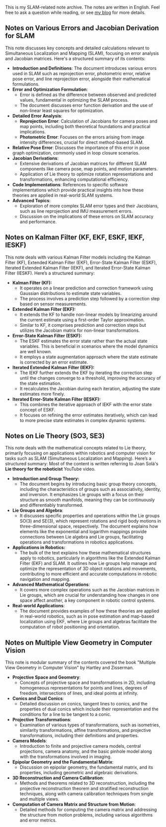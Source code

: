 This is my SLAM-related note archive. The notes are written in English. Feel free to ask a question while reading, or see [my blog](https://alida.tistory.com) for more details.


## Notes on Various Errors and Jacobian Derivation for SLAM 
This note discusses key concepts and detailed calculations relevant to Simultaneous Localization and Mapping (SLAM), focusing on error analysis and Jacobian matrices. Here's a structured summary of its contents:
- **Introduction and Definitions**: The document introduces various errors used in SLAM such as reprojection error, photometric error, relative pose error, and line reprojection error, alongside their mathematical formulations.
- **Error and Optimization Formulation**:
  - Error is defined as the difference between observed and predicted values, fundamental in optimizing the SLAM process.
  - The document discusses error function derivation and the use of non-linear least squares for optimization.
- **Detailed Error Analysis**:
  - **Reprojection Error**: Calculation of Jacobians for camera poses and map points, including both theoretical foundations and practical implications.
  - **Photometric Error**: Focuses on the errors arising from image intensity differences, crucial for direct method-based SLAM.
- **Relative Pose Error**: Discusses the importance of this error in pose graph optimization, commonly used in loop closure scenarios.
- **Jacobian Derivations**:
  - Extensive derivations of Jacobian matrices for different SLAM components like camera pose, map points, and motion parameters.
  - Application of Lie theory to optimize rotation representations and transformations, enhancing computational efficiency.
- **Code Implementations**: References to specific software implementations which provide practical insights into how these theories are applied in real-world SLAM systems.
- **Advanced Topics**:
  - Exploration of more complex SLAM error types and their Jacobians, such as line reprojection and IMU measurement errors.
  - Discussion on the implications of these errors on SLAM accuracy and performance.


## Notes on Kalman Filter (KF, EKF, ESKF, IEKF, IESKF)
This note deals with various Kalman Filter models including the Kalman Filter (KF), Extended Kalman Filter (EKF), Error-State Kalman Filter (ESKF), Iterated Extended Kalman Filter (IEKF), and Iterated Error-State Kalman Filter (IESKF). Here’s a structured summary:

- **Kalman Filter (KF):**
  - It operates on a linear prediction and correction framework using Gaussian distributions to estimate state variables.
  - The process involves a prediction step followed by a correction step based on sensor measurements.
- **Extended Kalman Filter (EKF):**
  - It extends the KF to handle non-linear models by linearizing around the current estimate using a first-order Taylor approximation.
  - Similar to KF, it comprises prediction and correction steps but utilizes the Jacobian matrix for non-linear transformations.
- **Error-State Kalman Filter (ESKF):**
  - The ESKF estimates the error state rather than the actual state variables. This is beneficial in scenarios where the model dynamics are well known.
  - It employs a state augmentation approach where the state estimate is corrected by an error estimate.
- **Iterated Extended Kalman Filter (IEKF):**
  - The IEKF further extends the EKF by iterating the correction step until the changes converge to a threshold, improving the accuracy of the state estimation.
  - It recalculates the Jacobian during each iteration, adjusting the state estimates more finely.
- **Iterated Error-State Kalman Filter (IESKF):**
  - This combines the iterative approach of IEKF with the error state concept of ESKF.
  - It focuses on refining the error estimates iteratively, which can lead to more precise state estimates in complex dynamic systems.
 

## Notes on Lie Theory (SO3, SE3)
This note deals with the mathematical concepts related to Lie theory, primarily focusing on applications within robotics and computer vision for tasks such as SLAM (Simultaneous Localization and Mapping). Here’s a structured summary:
Most of the content is written referring to Joan Solà's **Lie theory for the roboticist** YouTube video.

- **Introduction and Group Theory:**
  - The document begins by introducing basic group theory concepts, including the characteristics of groups such as associativity, identity, and inversion. It emphasizes Lie groups with a focus on their structure as smooth manifolds, meaning they can be continuously and differentiably transformed.
- **Lie Groups and Algebra**:
  - It discusses specific properties and operations within the Lie groups SO(3) and SE(3), which represent rotations and rigid body motions in three-dimensional space, respectively. The document explains how elements like the exponential and logarithm mappings provide connections between Lie algebra and Lie groups, facilitating operations and transformations in robotics applications.
- **Applications in Robotics:**
  - The bulk of the text explains how these mathematical structures apply to robotics, particularly in algorithms like the Extended Kalman Filter (EKF) and SLAM. It outlines how Lie groups help manage and optimize the representation of 3D object rotations and movements, contributing to more efficient and accurate computations in robotic navigation and mapping.
- **Advanced Mathematical Operations**:
  - It covers more complex operations such as the Jacobian matrices in Lie groups, which are crucial for understanding how changes in one space affect another, a key component in robotic control systems.
- **Real-world Applications**:
  - The document provides examples of how these theories are applied in real-world robotics, such as in pose estimation and map-based localization using EKF, where Lie groups and algebras facilitate the computation of robot positioning and orientation.



## Notes on Multiple View Geometry in Computer Vision
This note is modular summary of the contents covered the book "Multiple View Geometry in Computer Vision" by Hartley and Zisserman.

- **Projective Space and Geometry**:
  - Concepts of projective space and transformations in 2D, including homogeneous representations for points and lines, degrees of freedom, intersections of lines, and ideal points at infinity.
- **Conics and Dual Conics**:
  - Detailed discussion on conics, tangent lines to conics, and the properties of dual conics which include their representation and the conditions for a line to be tangent to a conic.
- **Projective Transformations**:
  - Examination of various types of transformations, such as isometries, similarity transformations, affine transformations, and projective transformations, including their definitions and properties.
- **Camera Models**:
  - Introduction to finite and projective camera models, central projections, camera anatomy, and the basic pinhole model along with the transformations involved in imaging.
- **Epipolar Geometry and the Fundamental Matrix**:
  - Discussion on epipolar geometry, the fundamental matrix, and its properties, including geometric and algebraic derivations.
- **3D Reconstruction and Camera Calibration**:
  - Methods and theorems related to 3D reconstruction, including the projective reconstruction theorem and stratified reconstruction techniques, along with camera calibration techniques from single and multiple views.
- **Computation of Camera Matrix and Structure from Motion**:
  - Detailed methods for computing the camera matrix and addressing the structure from motion problems, including various algorithms and error metrics.
